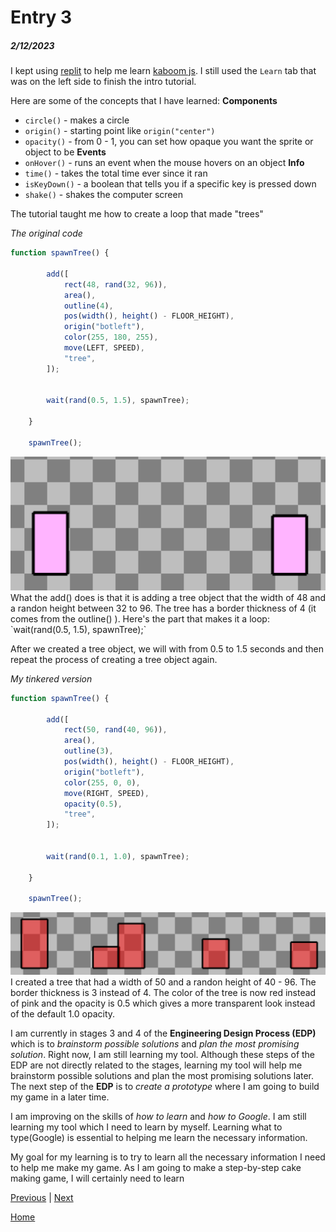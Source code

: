 # Entry 3
##### 2/12/2023

I kept using [replit](https://replit.com/~) to help me learn [kaboom js](https://kaboomjs.com/). I still used the `Learn` tab that was on the left side to finish the intro tutorial.

Here are some of the concepts that I have learned:
**Components**
* `circle()` - makes a circle
* `origin()` - starting point like `origin("center")`
* `opacity()` - from 0 - 1, you can set how opaque you want the sprite or object to be
**Events**
* `onHover()` - runs an event when the mouse hovers on an object
**Info**
* `time()` - takes the total time ever since it ran
* `isKeyDown()` - a boolean that tells you if a specific key is pressed down
* `shake()` - shakes the computer screen

The tutorial taught me how to create a loop that made "trees"

*The original code*
```js
function spawnTree() {

		add([
			rect(48, rand(32, 96)),
			area(),
			outline(4),
			pos(width(), height() - FLOOR_HEIGHT),
			origin("botleft"),
			color(255, 180, 255),
			move(LEFT, SPEED),
			"tree",
		]);


		wait(rand(0.5, 1.5), spawnTree);

	}

    spawnTree();
```
<img src="img/kaboom-sandbox-3.png">
What the add() does is that it is adding a tree object that the width of 48 and a randon height between 32 to 96. The tree has a border thickness of 4 (it comes from the outline() ). Here's the part that makes it a loop:
`wait(rand(0.5, 1.5), spawnTree);`

After we created a tree object, we will with from 0.5 to 1.5 seconds and then repeat the process of creating a tree object again.

*My tinkered version*
```js
function spawnTree() {

		add([
			rect(50, rand(40, 96)),
			area(),
			outline(3),
			pos(width(), height() - FLOOR_HEIGHT),
			origin("botleft"),
			color(255, 0, 0),
			move(RIGHT, SPEED),
            opacity(0.5),
			"tree",
		]);


		wait(rand(0.1, 1.0), spawnTree);

	}

    spawnTree();
```
<img src="img/kaboom-sandbox-4.png">
I created a tree that had a width of 50 and a randon height of 40 - 96. The border thickness is 3 instead of 4. The color of the tree is now red instead of pink and the opacity is 0.5 which gives a more transparent look instead of the default 1.0 opacity.

I am currently in stages 3 and 4 of the **Engineering Design Process (EDP)** which is to *brainstorm possible solutions* and *plan the most promising solution*. Right now, I am still learning my tool. Although these steps of the EDP are not directly related to the stages, learning my tool will help me brainstorm possible solutions and plan the most promising solutions later. The next step of the **EDP** is to *create a prototype* where I am going to build my game in a later time.

I am improving on the skills of *how to learn* and *how to Google*. I am still learning my tool which I need to learn by myself. Learning what to type(Google) is essential to helping me learn the necessary information.

My goal for my learning is to try to learn all the necessary information I need to help me make my game. As I am going to make a step-by-step cake making game, I will certainly need to learn

[Previous](entry02.md) | [Next](entry04.md)

[Home](../README.md)